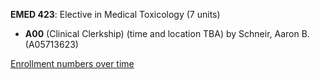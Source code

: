 **EMED 423**: Elective in Medical Toxicology (7 units)

- **A00** (Clinical Clerkship) (time and location TBA) by Schneir, Aaron B. (A05713623)

[Enrollment numbers over time](./EMED423.tsv)
